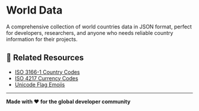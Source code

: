 # World Data

A comprehensive collection of world countries data in JSON format, perfect for developers, researchers, and anyone who needs reliable country information for their projects.

## 🔗 Related Resources

- [ISO 3166-1 Country Codes](https://en.wikipedia.org/wiki/ISO_3166-1)
- [ISO 4217 Currency Codes](https://en.wikipedia.org/wiki/ISO_4217)
- [Unicode Flag Emojis](https://unicode.org/emoji/charts/full-flag-list.html)

---

**Made with ❤️ for the global developer community**
